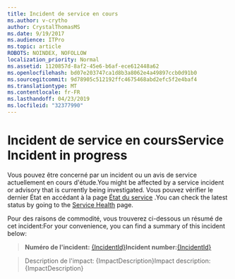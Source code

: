 ```yaml
---
title: Incident de service en cours
ms.author: v-crytho
author: CrystalThomasMS
ms.date: 9/19/2017
ms.audience: ITPro
ms.topic: article
ROBOTS: NOINDEX, NOFOLLOW
localization_priority: Normal
ms.assetid: 1120857d-8af2-45e6-b6af-ece612448a62
ms.openlocfilehash: bd07e203747ca1d8b3a8062e4a49897ccb0d91b0
ms.sourcegitcommit: 9d78905c512192ffc4675468abd2efc5f2e4baf4
ms.translationtype: MT
ms.contentlocale: fr-FR
ms.lasthandoff: 04/23/2019
ms.locfileid: "32377990"
---
```

# <a name="service-incident-in-progress"></a><span data-ttu-id="b6931-102">Incident de service en cours</span><span class="sxs-lookup"><span data-stu-id="b6931-102">Service Incident in progress</span></span>

<span data-ttu-id="b6931-103">Vous pouvez être concerné par un incident ou un avis de service actuellement en cours d'étude.</span><span class="sxs-lookup"><span data-stu-id="b6931-103">You might be affected by a service incident or advisory that is currently being investigated.</span></span> <span data-ttu-id="b6931-104">Vous pouvez vérifier le dernier État en accédant à la page [État du service](https://admin.microsoft.com/adminportal/home#/servicehealth) .</span><span class="sxs-lookup"><span data-stu-id="b6931-104">You can check the latest status by going to the [Service Health](https://admin.microsoft.com/adminportal/home#/servicehealth) page.</span></span> 
  
<span data-ttu-id="b6931-105">Pour des raisons de commodité, vous trouverez ci-dessous un résumé de cet incident:</span><span class="sxs-lookup"><span data-stu-id="b6931-105">For your convenience, you can find a summary of this incident below:</span></span>
  
> <span data-ttu-id="b6931-106">**Numéro de l'incident:** [{IncidentId}](https://admin.microsoft.com/adminportal/home#/servicehealth)</span><span class="sxs-lookup"><span data-stu-id="b6931-106">**Incident number:**[{IncidentId}](https://admin.microsoft.com/adminportal/home#/servicehealth)</span></span>
    
> <span data-ttu-id="b6931-107">Description de l'impact: {ImpactDescription}</span><span class="sxs-lookup"><span data-stu-id="b6931-107">Impact description: {ImpactDescription}</span></span>
    

